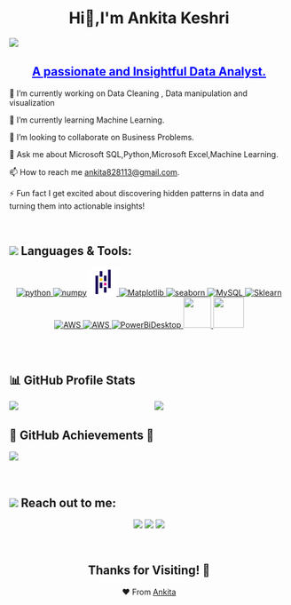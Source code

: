 <!-- New Section -->
<h1 align="center">
  Hi👋,I'm Ankita Keshri
</h1>
<p align="center"> 
  <img src="https://github.com/Ankitaaa03/Ankitaaa03/assets/133629631/0c51f931-aec0-41b0-b0ef-0bb5464957b3" style="display: inline-block; margin: 0 auto; width:800px;">
</p>




<!-- New Section -->
<h2 style="text-align: center;">
  <span style="color: blue; text-decoration: underline; font-weight: bold;">A passionate and Insightful Data Analyst.</span>
</h2>





<!-- New Section -->


🔭 I’m currently working on Data Cleaning , Data manipulation and visualization

🌱 I’m currently learning Machine Learning.

👯 I’m looking to collaborate on Business Problems.

💬 Ask me about Microsoft SQL,Python,Microsoft Excel,Machine Learning.

📫 How to reach me ankita828113@gmail.com.

⚡ Fun fact I get excited about discovering hidden patterns in data and turning them into actionable insights!




</p>

<br>


<!-- New Section -->
 <h2 dir="auto"><img src="https://camo.githubusercontent.com/b429fd0344f4072885b19923f824d4616893261e9d7cc2afb62f85224caca070/68747470733a2f2f6d656469612e67697068792e636f6d2f6d656469612f6a32704f476547594b65327843434b7766692f67697068792e676966" width="40" > <strong>Languages &amp; Tools:</strong></h2>
 
 <p align="center">  
    <a href="https://www.python.org"> <img src="https://camo.githubusercontent.com/24303cd2424a9a9c092cb6f3108ae66c45d827c3bb8cac57c93c1831c058e43f/68747470733a2f2f696d672e69636f6e73382e636f6d2f636f6c6f722f34382f3030303030302f707974686f6e2e706e67" alt="python" height="50" > </a> 
   <a href="https://numpy.org/doc/stable/index.html"> <img src="https://user-images.githubusercontent.com/137817362/266224257-b20f32fc-6cfe-48fe-8ef0-68c45373be61.png"  alt="numpy"  height="50" ></a>
   <a href="https://pandas.pydata.org/"> <img src="https://raw.githubusercontent.com/devicons/devicon/2ae2a900d2f041da66e950e4d48052658d850630/icons/pandas/pandas-original.svg" alt="pandas" width="50" height="50" > </a> 
    <a href="https://matplotlib.org/stable/index.html" > <img src="https://user-images.githubusercontent.com/137817362/266225645-03569596-3262-411a-af13-1b678c60a2e1.png" alt="Matplotlib" width="50" height="50" > </a>
    <a href="https://seaborn.pydata.org/" > <img src="https://seaborn.pydata.org/_images/logo-mark-lightbg.svg" alt="seaborn" width="60" height="55" > </a>
    <a href="https://www.mysql.com/" > <img src="https://user-images.githubusercontent.com/137817362/266228834-b2263294-73a0-4c3f-a7e0-0c20609a7578.png"  alt="MySQL" width="50" height="50"> </a>
    <a href="https://scikit-learn.org/stable/user_guide.html" > <img src="https://user-images.githubusercontent.com/137817362/266236281-b7d10478-13a6-4747-bdf2-612e4256c615.png"  alt="Sklearn"  height="50"> </a>
   <a href="https://aws.amazon.com/?nc2=h_lg" > <img src="https://user-images.githubusercontent.com/137817362/266250670-4058ba47-c3a0-4835-a4e2-002402175cca.png" alt="AWS"  height="40"> </a>
    <a href="https://www.selenium.dev/documentation/" > <img src="https://raw.githubusercontent.com/detain/svg-logos/780f25886640cef088af994181646db2f6b1a3f8/svg/selenium-logo.svg" alt="AWS"  height="47"> </a>
   <a href="https://powerbi.microsoft.com/en-in/desktop/"  > <img src="https://user-images.githubusercontent.com/137817362/266267984-ab3e4a04-0d60-45e1-bf3a-57b038ee1427.png" height="48" alt="PowerBiDesktop" >
    <a href="https://www.microsoft.com/en-in/microsoft-365/excel" ><img src="https://camo.githubusercontent.com/6210c820aedc56cac0ff68310216858a28e267c72fbdc89700167caafe3606f6/68747470733a2f2f696d672e69636f6e73382e636f6d2f666c75656e63792f34382f3030303030302f6d6963726f736f66742d657863656c2d323031392e706e67"width="50" height="55"> </a>
    <a href="https://www.microsoft.com/en-us/microsoft-365/powerpoint" > <img src="https://camo.githubusercontent.com/c24d399e4e3f39d7d5a118314f185e5974d3eaeb05181054a0ea8bb34f3cc3f5/68747470733a2f2f696d672e69636f6e73382e636f6d2f636f6c6f722f34382f3030303030302f6d6963726f736f66742d706f776572706f696e742d323031392d2d76312e706e67" width="55" height="55" ></a>
</p>
 <br>
<br>

<!-- New Section -->


<h2>📊 GitHub Profile Stats</h2>
<div style="display: flex; justify-content: space-between;">
    <a style="flex: 1; margin-right: 10px;">
        <img src="https://github-readme-stats.vercel.app/api?username=Ankitaaa03&&show_icons=true&theme=react&hide_border=true&bg_color=1F222E&title_color=fff&icon_color=79ff97&rank_icon=github" height="192px"/>
    </a>  
  <a style="flex: 1; margin-left: 10px;">
        <img src="https://github-readme-stats.vercel.app/api/top-langs/?username=Ankitaaa03&theme=react&hide_border=true&bg_color=1F222E&title_color=fff&icon_color=F8D866&card_width=400&langs_count=8" height="192px"/>
    </a>
</div>






<!-- New Section -->  
<h2>🏅 GitHub Achievements 🏅</h2>
<p>
  <a href="https://github.com/Ankitaaa03?tab=achievements">
    <img src="https://github.githubassets.com/images/modules/profile/achievements/quickdraw-default.png" width="120" style="max-width: 100%;">
  </a>
</p>

<br>




<!-- New Section -->
<h2 dir="auto"></a><img src="https://camo.githubusercontent.com/ec0df7b334d15078e980be8f26f35f1bd6f004eaa4a121db42fed361360c1817/68747470733a2f2f6d656469612e67697068792e636f6d2f6d656469612f4c6e516a7057614f4e386e68723231764e572f67697068792e676966" width="40" ></a> <strong>Reach out to me:</strong> </h2>
<p align="center" dir="auto">
<a href="https://www.linkedin.com/in/ankita-keshri-60686022a/" ><img src="https://camo.githubusercontent.com/162001cc0747178f47ced6e40de0cd16e375beb9b5fbca4ea3d520ecca78cd85/68747470733a2f2f696d672e69636f6e73382e636f6d2f666c75656e742f34382f3030303030302f6c696e6b6564696e2e706e67"  height="50" ></a>
<a href="mailto:ankita828113@gmail.com"><img src="https://camo.githubusercontent.com/e260052d80402ee1c3c47c1663259d0d952556860eec8eee4118a46b506f43a3/68747470733a2f2f696d672e69636f6e73382e636f6d2f636f6c6f722f34382f3030303030302f676d61696c2d6e65772e706e67"  height="50" ></a>
<a href="https://www.hackerrank.com/" ><img src="https://user-images.githubusercontent.com/137817362/266239493-4e65699f-6e11-488f-9af9-f50b54fa5a3f.png"  height="50" ></a>
</p>

<br>


<!-- New Section -->
<h2 align="center">
  Thanks for Visiting! 👋
</h2>

<!-- New Section -->
<p align="center">
  ❤️ From <a href="https://github.com/Ankitaaa03">Ankita</a>
</p>
